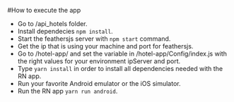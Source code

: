 #How to execute the app
* Go to /api_hotels folder.
* Install dependecies `npm install`.
* Start the feathersjs server with `npm start` command.
* Get the ip that is using your machine and port for feathersjs.
* Go to /hotel-app/ and set the variable in /hotel-app/Config/index.js with the right values for your environment ipServer and port.
* Type `yarn install` in order to install all dependencies needed with the RN app.
* Run your favorite Android emulator or the iOS simulator.
* Run the RN app `yarn run android`.